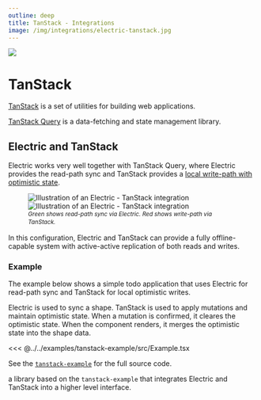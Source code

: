 ```yaml
---
outline: deep
title: TanStack - Integrations
image: /img/integrations/electric-tanstack.jpg
---
```


<script setup>
import HelpWanted from '/src/components/HelpWanted.vue'

import DataFlowPNG from '/static/img/docs/integrations/tanstack/data-flow.png?url'
import DataFlowSmPNG from '/static/img/docs/integrations/tanstack/data-flow.sm.png?url'
import DataFlowJPG from '/static/img/docs/integrations/tanstack/data-flow.jpg?url'
</script>

<img src="/img/integrations/tanstack.svg" class="product-icon" />

# TanStack

[TanStack](https://tanstack.com/) is a set of utilities for building web applications.

[TanStack Query](https://tanstack.com/query/latest) is a data-fetching and state management library.

## Electric and TanStack

Electric works very well together with TanStack Query, where Electric provides the read-path sync and TanStack provides a [local write-path with optimistic state](https://tanstack.com/query/latest/docs/framework/react/guides/optimistic-updates#via-the-cache).

<figure>
  <a :href="DataFlowJPG">
    <img :src="DataFlowPNG" class="hidden-xs"
        alt="Illustration of an Electric - TanStack integration"
    />
    <img :src="DataFlowSmPNG" class="block-xs"
        alt="Illustration of an Electric - TanStack integration"
    />
  </a>
  <figcaption style="line-height: 1.4">
    <small>
      <em>
        Green shows read-path sync via Electric.
        <span class="no-wrap">Red shows write-path via TanStack.</span>
      </em>
    </small>
  </figcaption>
</figure>

In this configuration, Electric and TanStack can provide a fully offline-capable system with active-active replication of both reads and writes.

### Example

The example below shows a simple todo application that uses Electric for read-path sync and TanStack for local optimistic writes.

Electric is used to sync a shape. TanStack is used to apply mutations and maintain optimistic state. When a mutation is confirmed, it cleares the optimistic state. When the component renders, it merges the optimistic state into the shape data.

<<< @../../examples/tanstack-example/src/Example.tsx

See the [`tanstack-example`](https://github.com/electric-sql/electric/tree/main/examples/tanstack-example) for the full source code.

<HelpWanted issue="1882">
  a library based on the
  <code>tanstack-example</code>
  that integrates Electric and TanStack into a higher level interface.
</HelpWanted>
